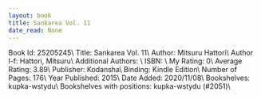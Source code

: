 ```yaml
---
layout: book
title: Sankarea Vol. 11
date_read: None
---
```


Book Id: 25205245\ 
Title: Sankarea Vol. 11\ 
Author: Mitsuru Hattori\ 
Author l-f: Hattori, Mitsuru\ 
Additional Authors: \ 
ISBN: \ 
My Rating: 0\ 
Average Rating: 3.89\ 
Publisher: Kodansha\ 
Binding: Kindle Edition\ 
Number of Pages: 176\ 
Year Published: 2015\ 
Date Added: 2020/11/08\ 
Bookshelves: kupka-wstydu\ 
Bookshelves with positions: kupka-wstydu (#2051)\ 

